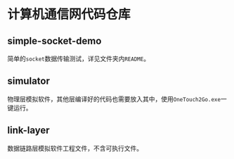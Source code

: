 # 计算机通信网代码仓库

## simple-socket-demo
简单的`socket`数据传输测试，详见文件夹内`README`。

## simulator

物理层模拟软件，其他层编译好的代码也需要放入其中，使用`OneTouch2Go.exe`一键运行。

## link-layer

数据链路层模拟软件工程文件，不含可执行文件。

